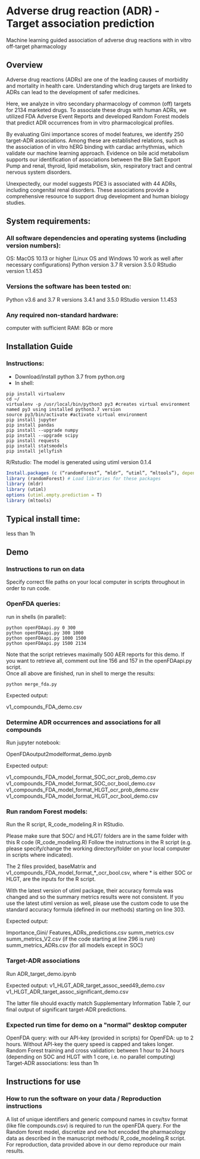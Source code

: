# Adverse drug reaction (ADR) - Target association prediction
Machine learning guided association of adverse drug reactions with in vitro off-target pharmacology 

## Overview
Adverse drug reactions (ADRs) are one of the leading causes of morbidity and mortality in health care. Understanding which drug targets are linked to ADRs can lead to the development of safer medicines. 

Here, we analyze in vitro secondary pharmacology of common (off) targets for 2134 marketed drugs. To associate these drugs with human ADRs, we utilized FDA Adverse Event Reports and developed Random Forest models that predict ADR occurrences from in vitro pharmacological profiles. 

By evaluating Gini importance scores of model features, we identify 250 target-ADR associations. Among these are established relations, such as the association of in vitro hERG binding with cardiac arrhythmias, which validate our machine learning approach. Evidence on bile acid metabolism supports our identification of associations between the Bile Salt Export Pump and renal, thyroid, lipid metabolism, skin, respiratory tract and central nervous system disorders. 

Unexpectedly, our model suggests PDE3 is associated with 44 ADRs, including congenital renal disorders. These associations provide a comprehensive resource to support drug development and human biology studies.

## System requirements: 

### All software dependencies and operating systems (including version numbers):
OS: MacOS 10.13 or higher  (Linux OS and Windows 10 work as well after necessary configurations)
Python version 3.7
R version 3.5.0
RStudio version 1.1.453

### Versions the software has been tested on:
Python v3.6 and 3.7
R versions 3.4.1 and 3.5.0
RStudio version 1.1.453

### Any required non-standard hardware:
computer with sufficient RAM: 8Gb or more

## Installation Guide

### Instructions:
- Download/install python 3.7 from python.org
- In shell:
```shell
pip install virtualenv
cd ~/
virtualenv -p /usr/local/bin/python3 py3 #creates virtual environment named py3 using installed python3.7 version
source py3/bin/activate #activate virtual environment
pip install jupyter
pip install pandas
pip install --upgrade numpy
pip install --upgrade scipy
pip install requests
pip install statsmodels
pip install jellyfish
```
R/Rstudio:
The model is generated using utiml version 0.1.4
```R
Install.packages (c (“randomForest”, “mldr”, “utiml”, “mltools”), dependencies = T) 
library (randomForest) # Load libraries for these packages
library (mldr)
library (utiml)
options (utiml.empty.prediction = T)
library (mltools)
```

## Typical install time: 
less than 1h

## Demo
### Instructions to run on data
Specify correct file paths on your local computer in scripts throughout in order to run code. 

### OpenFDA queries:
run in shells (in parallel):
```shell
python openFDAapi.py 0 300  
python openFDAapi.py 300 1000  
python openFDAapi.py 1000 1500  
python openFDAapi.py 1500 2134
```
Note that the script retrieves maximally 500 AER reports for this demo. If you want to retrieve all, comment out line 156 and 157 in the openFDAapi.py script.   
Once all above are finished, run in shell to merge the results:
```shell
python merge_fda.py
```
Expected output:

v1_compounds_FDA_demo.csv

### Determine ADR occurrences and associations for all compounds 

Run  jupyter notebook:

OpenFDAoutput2modelformat_demo.ipynb

Expected output:

v1_compounds_FDA_model_format_SOC_ocr_prob_demo.csv
v1_compounds_FDA_model_format_SOC_ocr_bool_demo.csv
v1_compounds_FDA_model_format_HLGT_ocr_prob_demo.csv
v1_compounds_FDA_model_format_HLGT_ocr_bool_demo.csv

### Run random Forest models:
Run the R script, R_code_modeling.R in RStudio.

Please make sure that SOC/ and HLGT/ folders are in the same folder with this R code (R_code_modeling.R)
Follow the instructions in the R script (e.g. please specify/change the working directory/folder on your local computer in scripts where indicated).

The 2 files provided, baseMatrix and v1_compounds_FDA_model_format_*_ocr_bool.csv, where * is either SOC or HLGT, are the inputs for the R script.

With the latest version of utiml package, their accuracy formula was changed and so the summary metrics results were not consistent. If you use the latest utiml version as well, please use the custom code to use the standard accuracy formula (defined in our methods) starting on line 303.

Expected output:

Importance_Gini/
Features_ADRs_predictions.csv
summ_metrics.csv
summ_metrics_V2.csv (if the code starting at line 296 is run)
summ_metrics_ADRs.csv (for all models except in SOC)

### Target-ADR associations
Run ADR_target_demo.ipynb

Expected output:
v1_HLGT_ADR_target_assoc_seed49_demo.csv
v1_HLGT_ADR_target_assoc_significant_demo.csv

The latter file should exactly match Supplementary Information Table 7, our final output of significant target-ADR predictions.

### Expected run time for demo on a "normal" desktop computer
OpenFDA query: with our API-key (provided in scripts) for OpenFDA: up to 2 hours. Without API-key the query speed is capped and takes longer.  
Random Forest training and cross validation: between 1 hour to 24 hours (depending on SOC and HLGT with 1 core, i.e. no parallel computing)
Target-ADR associations: less than 1h

## Instructions for use
### How to run the software on your data / Reproduction instructions
A list of unique identifiers and generic compound names in csv/tsv format (like file compounds.csv) is required to run the openFDA query. For the Random forest model, discretize and one hot encoded the pharmacology data as described in the manuscript methods/ R_code_modeling.R script.
For reproduction, data provided above in our demo reproduce our main results. 



